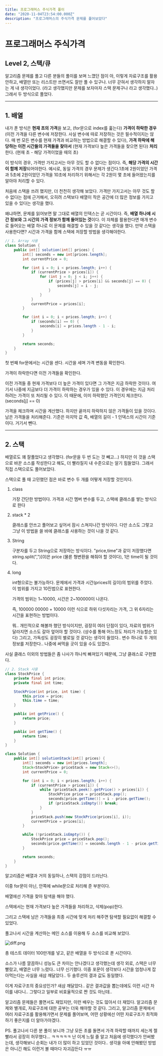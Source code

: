 ```yaml
---
title: 프로그래머스 주식가격 풀이
date: "2020-11-04T23:54:00.000Z"
description: "프로그래머스의 주식가격 문제를 풀어보았다"
---
```


# 프로그래머스 주식가격

## Level 2, 스택/큐

알고리즘 문제를 풀고 다른 분들의 풀이를 보며 느꼈던 점이 아, 이렇게 자료구조를 활용 안하고, 배열만 또는 리스트만 쓰면서도 잘만 풀 수 있구나. 너무 갇혀서 생각하지 말자는 게 내 생각이었다. (라고 생각했지만 문제를 보자마자 스택 문제구나 라고 생각했다..) 그래서 두 방식으로 풀었다.

------

## 1. 배열

내가 푼 방식은 **현재 초의 가격**을 보고, (for문으로 index를 훑는다) **가격이 하락한 경우** (이전 가격을 다른 변수에 저장한다. 사실 변수에 따로 저장하는 것은 필수적이지는 않다. 매 번 모든 변수를 현재 가격과 비교하는 방법으로 해결할 수 있다), **가격 하락에 해당하는 이전 시간들의 가격들을 찾아서** (현재 가격보다 높은 가격들을 찾으면 된다) **처리**한다. (현재 초 - 해당 가격이었을 때의 초)

이 방식의 경우, 가격만 가지고서는 아무 것도 할 수 없다는 점이다. 즉, **해당 가격의 시간이 함께 저장**되어야한다. 예시로, 동일 가격의 경우 문제가 생긴다.1초에 2원이었던 가격과 5초에 2원이었던 가격을 10초에 처리하기 위해서는 각 2원이 몇 초에 들어왔는지를 알아야 처리할 수 있다.

처음에 스택을 쓰려 했지만, 더 천천히 생각해 보았다. 가격만 가지고서는 아무 것도 할 수 없다는 점에 근거해서, 오히려 스택보다 배열이 작은 공간에 더 많은 정보를 가지고 있을 수 있다는 생각을 했다.

왜냐하면, 문제를 읽어보면 말 그대로 배열의 인덱스는 곧 시간이다. 즉, **배열 하나에 시간 정보와 그 시간의 가격 정보가 함께 들어있는 것**이다. 이 자체를 활용한다면 매개 변수로 들어오는 배열 하나로 이 문제를 해결할 수 있을 것 같다는 생각을 했다. 만약 스택을 사용한다면? 시간과 가격을 함께 스택에 저장할 방법을 생각해야한다.

```java
// 1. Array 사용
class Solution {
    public int[] solution(int[] prices) {
        int[] seconds = new int[prices.length];
        int currentPrice = 0;

        for (int i = 0; i < prices.length; i++) {
            if (currentPrice > prices[i]) {
                for (int j = 0; j < i; j++) {
                    if (prices[j] > prices[i] && seconds[j] == 0) {
                        seconds[j] = i - j;
                    }
                }
            }
            currentPrice = prices[i];
        }

        for (int i = 0; i < prices.length; i++) {
            if (seconds[i] == 0) {
                seconds[i] = prices.length - 1 - i;
            }
        }

        return seconds;
    }
}
```

첫 번째 for문에서는 시간을 센다. 시간을 세며 가격 변동을 확인한다. 

가격이 하락한다면 이전 가격들을 확인한다. 

이전 가격들 중 현재 가격보다 더 높은 가격이 있다면 그 가격은 지금 하락한 것이다. 여기서 나중에 지금보다 더 가격이 하락하는 경우가 있을 수 있다. 이 경우에는 지금 처리하려는 가격이 또 처리될 수 있다. 이 때문에, 이미 하락했던 가격인지 체크한다. (seconds[j] == 0)

가격을 체크하며 시간을 계산했다. 하지만 끝까지 하락하지 않은 가격들이 있을 것이다. 남은 가격들을 처리해준다. 기준은 마지막 값 즉, 배열의 길이 - 1 인덱스의 시간이 기준이다. 거기서 뺀다.

------

## 2. 스택

배열로도 꽤 잘풀었다고 생각했다. (for문을 두 번 도는 것 빼고...) 하지만 이 것을 스택으로 바꾼 소스를 작성한다고 해도, 더 빨라질지 내 수준으로는 알기 힘들었다. 그래서 직접 스택으로도 풀어보았다.

스택으로 풀 때 고민했던 점은 바로 변수 두 개를 어떻게 저장할 것인지다.

1. class

    가장 간단한 방법이다. 가격과 시간 멤버 변수를 두고, 스택에 클래스를 쌓는 방식으로 한다

2. stack * 2

    클래스를 안쓰고 풀어보고 싶어서 잠시 스쳐지나간 방식이다. 다만 소스도 그렇고 그냥 이 방법을 쓸 바에 클래스를 사용하는 것이 나을 것 같다.

3. String

    구분자를 두고 String으로 저장하는 방식이다. "price,time"과 같이 저장했다면 string.split(",")[0]은 price (물론 형변환을 해줘야 할 것이다), 1은 time이 될 것이다.

4. long

    int형으로는 불가능하다. 문제에서 가격과 시간(prices의 길이)의 범위를 주었다. 이 범위를 가지고 10진법으로 표현한다.

    가격의 범위는 1~10000, 시간은 2~100000이 나온다.

    즉, 100000 00000 + 10000 이런 식으로 하위 다섯자리는 가격, 그 위 6자리는 시간을 표현하는 방법이다.

    뭐.. 개인적으로 해볼까 했던 방식이지만, 굉장히 여러 단점이 있다, 자료의 범위가 달라지면 소스도 갈아 엎어야 할 것이다. (상수를 통해 어느정도 처리가 가능할순 있다) 그리고, 가독성도 굉장히 별로일 것 같다는 생각이 들었다.. 변수 하나로 두 개의 정보를 저장한다.. 나중에 써먹을 곳이 있을 수도 있겠다.

사실 클래스 이외의 방법들은 좀 나사가 하나씩 빠져있기 때문에, 그냥 클래스로 구현했다. 

```java
// 2. Stack 사용
class StockPrice {
    private final int price;
    private final int time;

    StockPrice(int price, int time) {
        this.price = price;
        this.time = time;
    }

    public int getPrice() {
        return price;
    }

    public int getTime() {
        return time;
    }
}

class Solution {
    public int[] solutionStack(int[] prices) {
        int[] seconds = new int[prices.length];
        Stack<StockPrice> priceStack = new Stack<>();
        int currentPrice = 0;

        for (int i = 0; i < prices.length; i++) {
            if (currentPrice > prices[i]) {
                while (priceStack.peek().getPrice() > prices[i]) {
                    StockPrice price = priceStack.pop();
                    seconds[price.getTime()] = i - price.getTime();
                    if (priceStack.isEmpty()) break;
                }
            }
            priceStack.push(new StockPrice(prices[i], i));
            currentPrice = prices[i];
        }

        while (!priceStack.isEmpty()) {
            StockPrice price = priceStack.pop();
            seconds[price.getTime()] = seconds.length - 1 - price.getTime();
        }

        return seconds;
    }
}
```

알고리즘은 배열과 거의 동일하나, 스택의 강점이 드러난다.

이중 for문이 아닌, 안쪽에 while문으로 처리해 준 부분이다.

배열에선 가격을 찾아 탐색을 해야 했다.

스택에서는 현재 가격보다 높은 가격들을 처리하고, 삭제(pop)한다.

그리고 스택에 남은 가격들을 최종 시간에 맞게 처리 해주면 탐색할 필요없이 해결할 수 있었다.



풀고나서 시간을 계산하는 메인 소스를 이용해 두 소스를 비교해 보았다.

![diff.png](.\diff.PNG)

총 테스트 데이터 100만개를 넣고, 같은 배열을 두 방식으로 푼 시간이다.

소스가 나름 깔끔하니 성능도 큰 차이는 안나겠다고 생각했는데 생각 외로, 스택은 너무 빨랐고, 배열은 너무 느렸다.. 너무 신기했다. 이중 포문이 생각보다 시간을 엄청나게 잡아먹는다는 사실을 새삼 깨달았다.. 두 솔루션의 결과 값도 동일했다.

이게 자료구조의 중요성인가? 새삼 깨달았다.. 같은 결과값을 뽑는데에도 이런 시간 차이를 내다니.. 그렇다고 일부로 비효율적으로 짠 것도 아닌데..

알고리즘 문제들은 풀면서도 재밌지만, 이런 배우는 것도 많아서 더 재밌다. 알고리즘 문제와 별개로, 자료구조에 대한 공부는 더욱 해야할 것 같다. 그리고, 알고리즘 문제에서 여러 자료구조를 활용해가면서 문제를 풀어보며, 어떤 상황에선 어떤 자료구조가 최적화하기 좋은지를 더 알아가야겠다.

PS. 풀고나서 다른 분 풀이 보니까 그냥 모든 초를 돌면서 가격 하락할 때까지 세는게 젤 빨라서 굉장히 허무했다... ㅋㅋㅋㅋㅋ 난 이게 느릴 줄 알고 처음에 생각했다가 안써봤는데, 생각해보니 순회는 내가 더 많이 하고 있었던 것이다.. 생각을 아예 안해봤던 방법은 아니긴 해도 이런거 볼 때마다 자괴감든다 ㅠㅠ

